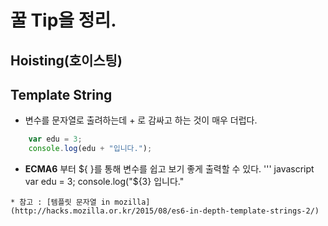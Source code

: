 # 꿀 Tip을 정리.

## Hoisting(호이스팅)

## Template String
* 변수를 문자열로 출려하는데 + 로 감싸고 하는 것이 매우 더럽다.
``` javascript
    var edu = 3;
    console.log(edu + "입니다.");
```
* **ECMA6** 부터 ${ }를 통해 변수를 쉽고 보기 좋게 출력할 수 있다.
''' javascript
    var edu = 3;
    console.log("${3} 입니다."
```
* 참고 : [템플릿 문자열 in mozilla](http://hacks.mozilla.or.kr/2015/08/es6-in-depth-template-strings-2/)
